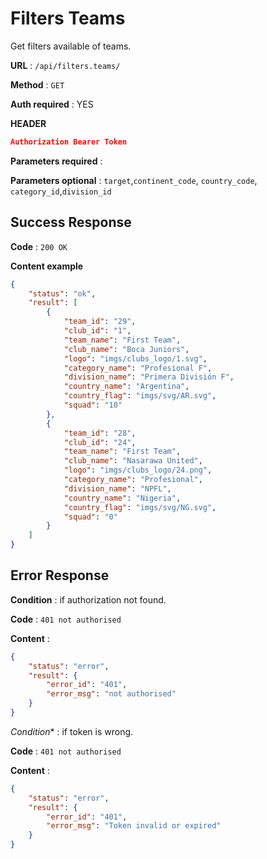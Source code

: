 # Filters Teams

Get filters available of teams.

**URL** : `/api/filters.teams/`

**Method** : `GET`

**Auth required** : YES

**HEADER**

```json
Authorization Bearer Token
```

**Parameters required** :

**Parameters optional** : `target`,`continent_code`, `country_code`, `category_id`,`division_id`

## Success Response

**Code** : `200 OK`

**Content example**

```json
{
    "status": "ok",
    "result": [
        {
            "team_id": "29",
            "club_id": "1",
            "team_name": "First Team",
            "club_name": "Boca Juniors",
            "logo": "imgs/clubs_logo/1.svg",
            "category_name": "Profesional F",
            "division_name": "Primera División F",
            "country_name": "Argentina",
            "country_flag": "imgs/svg/AR.svg",
            "squad": "10"
        },
        {
            "team_id": "28",
            "club_id": "24",
            "team_name": "First Team",
            "club_name": "Nasarawa United",
            "logo": "imgs/clubs_logo/24.png",
            "category_name": "Profesional",
            "division_name": "NPFL",
            "country_name": "Nigeria",
            "country_flag": "imgs/svg/NG.svg",
            "squad": "0"
        }
    ]
}
```

## Error Response


**Condition** : if authorization not found.

**Code** : `401 not authorised`

**Content** :

```json
{
    "status": "error",
    "result": {
        "error_id": "401",
        "error_msg": "not authorised"
    }
}
```

*Condition** : if token is wrong.

**Code** : `401 not authorised`

**Content** :

```json
{
    "status": "error",
    "result": {
        "error_id": "401",
        "error_msg": "Token invalid or expired"
    }
}
```

